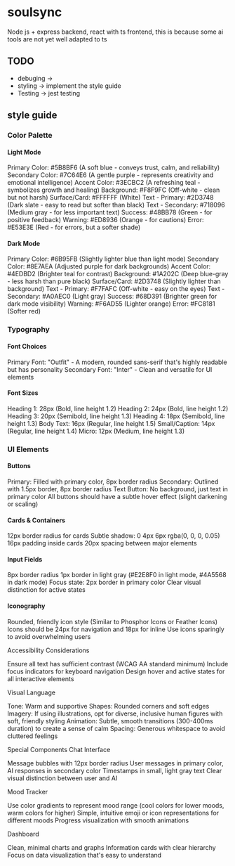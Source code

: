 # soulsync

Node js + express backend, react with ts frontend, this is because some ai tools are not yet well adapted to ts

## TODO

- debuging -> 
- styling -> implement the style guide
- Testing -> jest testing

## style guide

### Color Palette
#### Light Mode

Primary Color: #5B8BF6 (A soft blue - conveys trust, calm, and reliability)
Secondary Color: #7C64E6 (A gentle purple - represents creativity and emotional intelligence)
Accent Color: #3ECBC2 (A refreshing teal - symbolizes growth and healing)
Background: #F8F9FC (Off-white - clean but not harsh)
Surface/Card: #FFFFFF (White)
Text - Primary: #2D3748 (Dark slate - easy to read but softer than black)
Text - Secondary: #718096 (Medium gray - for less important text)
Success: #48BB78 (Green - for positive feedback)
Warning: #ED8936 (Orange - for cautions)
Error: #E53E3E (Red - for errors, but a softer shade)

#### Dark Mode

Primary Color: #6B95FB (Slightly lighter blue than light mode)
Secondary Color: #8E7AEA (Adjusted purple for dark backgrounds)
Accent Color: #4EDBD2 (Brighter teal for contrast)
Background: #1A202C (Deep blue-gray - less harsh than pure black)
Surface/Card: #2D3748 (Slightly lighter than background)
Text - Primary: #F7FAFC (Off-white - easy on the eyes)
Text - Secondary: #A0AEC0 (Light gray)
Success: #68D391 (Brighter green for dark mode visibility)
Warning: #F6AD55 (Lighter orange)
Error: #FC8181 (Softer red)

### Typography
#### Font Choices

Primary Font: "Outfit" - A modern, rounded sans-serif that's highly readable but has personality
Secondary Font: "Inter" - Clean and versatile for UI elements

#### Font Sizes

Heading 1: 28px (Bold, line height 1.2)
Heading 2: 24px (Bold, line height 1.2)
Heading 3: 20px (Semibold, line height 1.3)
Heading 4: 18px (Semibold, line height 1.3)
Body Text: 16px (Regular, line height 1.5)
Small/Caption: 14px (Regular, line height 1.4)
Micro: 12px (Medium, line height 1.3)

### UI Elements
#### Buttons

Primary: Filled with primary color, 8px border radius
Secondary: Outlined with 1.5px border, 8px border radius
Text Button: No background, just text in primary color
All buttons should have a subtle hover effect (slight darkening or scaling)

#### Cards & Containers

12px border radius for cards
Subtle shadow: 0 4px 6px rgba(0, 0, 0, 0.05)
16px padding inside cards
20px spacing between major elements

#### Input Fields

8px border radius
1px border in light gray (#E2E8F0 in light mode, #4A5568 in dark mode)
Focus state: 2px border in primary color
Clear visual distinction for active states

#### Iconography

Rounded, friendly icon style (Similar to Phosphor Icons or Feather Icons)
Icons should be 24px for navigation and 18px for inline
Use icons sparingly to avoid overwhelming users

Accessibility Considerations

Ensure all text has sufficient contrast (WCAG AA standard minimum)
Include focus indicators for keyboard navigation
Design hover and active states for all interactive elements

Visual Language

Tone: Warm and supportive
Shapes: Rounded corners and soft edges
Imagery: If using illustrations, opt for diverse, inclusive human figures with soft, friendly styling
Animation: Subtle, smooth transitions (300-400ms duration) to create a sense of calm
Spacing: Generous whitespace to avoid cluttered feelings

Special Components
Chat Interface

Message bubbles with 12px border radius
User messages in primary color, AI responses in secondary color
Timestamps in small, light gray text
Clear visual distinction between user and AI

Mood Tracker

Use color gradients to represent mood range (cool colors for lower moods, warm colors for higher)
Simple, intuitive emoji or icon representations for different moods
Progress visualization with smooth animations

Dashboard

Clean, minimal charts and graphs
Information cards with clear hierarchy
Focus on data visualization that's easy to understand

